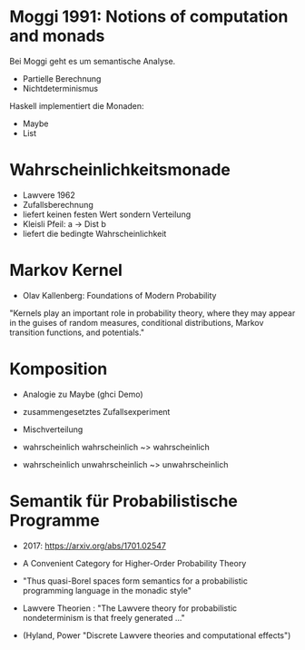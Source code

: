 
# Moggi 1991: Notions of computation and monads #
  
Bei Moggi geht es um semantische Analyse.  

* Partielle Berechnung 
* Nichtdeterminismus
  
  
Haskell implementiert die Monaden:  

* Maybe
* List


# Wahrscheinlichkeitsmonade #

* Lawvere 1962
* Zufallsberechnung
* liefert keinen festen Wert sondern Verteilung
* Kleisli Pfeil:  a -> Dist b
* liefert die bedingte Wahrscheinlichkeit

# Markov Kernel #


* Olav Kallenberg: Foundations of Modern Probability  


"Kernels play an important role in probability theory, where they may appear in
the guises of random measures, conditional distributions, Markov transition
functions, and potentials."


# Komposition #

* Analogie zu Maybe (ghci Demo)  

* zusammengesetztes Zufallsexperiment
* Mischverteilung  
* wahrscheinlich wahrscheinlich ~> wahrscheinlich  
* wahrscheinlich unwahrscheinlich ~> unwahrscheinlich


# Semantik für Probabilistische Programme

* 2017:  https://arxiv.org/abs/1701.02547  

* A Convenient Category for Higher-Order Probability Theory  

* "Thus quasi-Borel spaces form semantics for a  probabilistic  programming  language  in  the  monadic style"

* Lawvere Theorien : "The Lawvere theory for probabilistic nondeterminism is that freely generated ..." 
* (Hyland, Power "Discrete Lawvere theories and computational effects")
